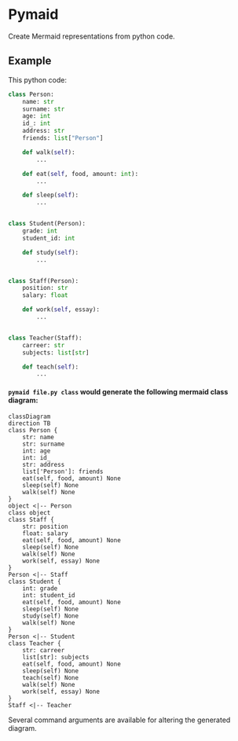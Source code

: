 # Pymaid

Create Mermaid representations from python code.


## Example

This python code:

```py
class Person:
	name: str
	surname: str
	age: int
	id_: int
	address: str
	friends: list["Person"]

	def walk(self):
		...

	def eat(self, food, amount: int):
		...

	def sleep(self):
		...


class Student(Person):
	grade: int
	student_id: int

	def study(self):
		...


class Staff(Person):
	position: str
	salary: float

	def work(self, essay):
		...


class Teacher(Staff):
	carreer: str
	subjects: list[str]

	def teach(self):
		...
```

#### `pymaid file.py class` would generate the following mermaid class diagram:


```mermaid
classDiagram
direction TB
class Person {
	str: name
	str: surname
	int: age
	int: id_
	str: address
	list['Person']: friends
	eat(self, food, amount) None
	sleep(self) None
	walk(self) None
}
object <|-- Person
class object
class Staff {
	str: position
	float: salary
	eat(self, food, amount) None
	sleep(self) None
	walk(self) None
	work(self, essay) None
}
Person <|-- Staff
class Student {
	int: grade
	int: student_id
	eat(self, food, amount) None
	sleep(self) None
	study(self) None
	walk(self) None
}
Person <|-- Student
class Teacher {
	str: carreer
	list[str]: subjects
	eat(self, food, amount) None
	sleep(self) None
	teach(self) None
	walk(self) None
	work(self, essay) None
}
Staff <|-- Teacher
```

Several command arguments are available for altering the generated diagram.